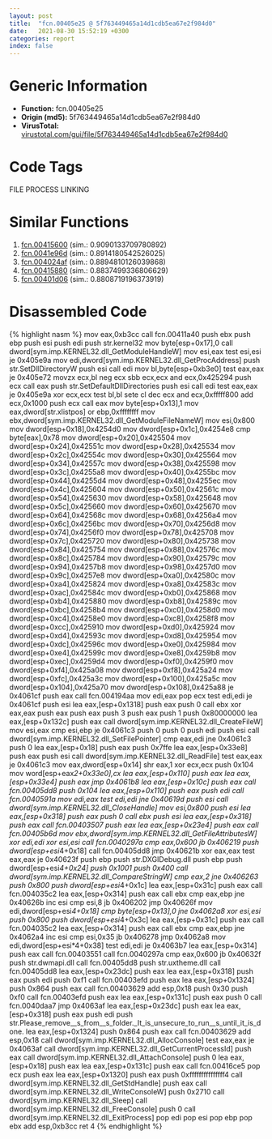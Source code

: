 ```yaml
---
layout: post
title:  "fcn.00405e25 @ 5f763449465a14d1cdb5ea67e2f984d0"
date:   2021-08-30 15:52:19 +0300
categories: report
index: false
---
```


# Generic Information
- **Function:** fcn.00405e25
- **Origin (md5):** 5f763449465a14d1cdb5ea67e2f984d0
- **VirusTotal:** [virustotal.com/gui/file/5f763449465a14d1cdb5ea67e2f984d0][virustotal_ref]

# Code Tags
<span class="tag" id="FILE">FILE</span>
<span class="tag" id="PROCESS">PROCESS</span>
<span class="tag" id="LINKING">LINKING</span>


# Similar Functions

1. [fcn.00415600][similar_1_ref] (sim.: 0.9090133709780892)
2. [fcn.0041e96d][similar_2_ref] (sim.: 0.8914180542526025)
3. [fcn.004024af][similar_3_ref] (sim.: 0.8894810126039868)
4. [fcn.00415880][similar_4_ref] (sim.: 0.8837499336806629)
5. [fcn.00401d06][similar_5_ref] (sim.: 0.8808719196373919)


# Disassembled Code

{% highlight nasm %}
mov eax,0xb3cc
call fcn.00411a40
push ebx
push ebp
push esi
push edi
push str.kernel32
mov byte[esp+0x17],0
call dword[sym.imp.KERNEL32.dll_GetModuleHandleW]
mov esi,eax
test esi,esi
je 0x405e9a
mov edi,dword[sym.imp.KERNEL32.dll_GetProcAddress]
push str.SetDllDirectoryW
push esi
call edi
mov bl,byte[esp+0xb3e0]
test eax,eax
je 0x405e72
movzx ecx,bl
neg ecx
sbb ecx,ecx
and ecx,0x425294
push ecx
call eax
push str.SetDefaultDllDirectories
push esi
call edi
test eax,eax
je 0x405e9a
xor ecx,ecx
test bl,bl
sete cl
dec ecx
and ecx,0xfffff800
add ecx,0x1000
push ecx
call eax
mov byte[esp+0x13],1
mov eax,dword[str.xlistpos]
or ebp,0xffffffff
mov ebx,dword[sym.imp.KERNEL32.dll_GetModuleFileNameW]
mov esi,0x800
mov dword[esp+0x18],0x4254d0
mov dword[esp+0x1c],0x4254e8
cmp byte[eax],0x78
mov dword[esp+0x20],0x425504
mov dword[esp+0x24],0x42551c
mov dword[esp+0x28],0x425534
mov dword[esp+0x2c],0x42554c
mov dword[esp+0x30],0x425564
mov dword[esp+0x34],0x42557c
mov dword[esp+0x38],0x425598
mov dword[esp+0x3c],0x4255a8
mov dword[esp+0x40],0x4255bc
mov dword[esp+0x44],0x4255d4
mov dword[esp+0x48],0x4255ec
mov dword[esp+0x4c],0x425604
mov dword[esp+0x50],0x42561c
mov dword[esp+0x54],0x425630
mov dword[esp+0x58],0x425648
mov dword[esp+0x5c],0x425660
mov dword[esp+0x60],0x425670
mov dword[esp+0x64],0x42568c
mov dword[esp+0x68],0x4256a4
mov dword[esp+0x6c],0x4256bc
mov dword[esp+0x70],0x4256d8
mov dword[esp+0x74],0x4256f0
mov dword[esp+0x78],0x425708
mov dword[esp+0x7c],0x425720
mov dword[esp+0x80],0x425738
mov dword[esp+0x84],0x425754
mov dword[esp+0x88],0x42576c
mov dword[esp+0x8c],0x425784
mov dword[esp+0x90],0x42579c
mov dword[esp+0x94],0x4257b8
mov dword[esp+0x98],0x4257d0
mov dword[esp+0x9c],0x4257e8
mov dword[esp+0xa0],0x42580c
mov dword[esp+0xa4],0x425824
mov dword[esp+0xa8],0x42583c
mov dword[esp+0xac],0x42584c
mov dword[esp+0xb0],0x425868
mov dword[esp+0xb4],0x425880
mov dword[esp+0xb8],0x42589c
mov dword[esp+0xbc],0x4258b4
mov dword[esp+0xc0],0x4258d0
mov dword[esp+0xc4],0x4258e0
mov dword[esp+0xc8],0x4258f8
mov dword[esp+0xcc],0x425910
mov dword[esp+0xd0],0x425924
mov dword[esp+0xd4],0x42593c
mov dword[esp+0xd8],0x425954
mov dword[esp+0xdc],0x42596c
mov dword[esp+0xe0],0x425984
mov dword[esp+0xe4],0x42599c
mov dword[esp+0xe8],0x4259b8
mov dword[esp+0xec],0x4259d4
mov dword[esp+0xf0],0x4259f0
mov dword[esp+0xf4],0x425a08
mov dword[esp+0xf8],0x425a24
mov dword[esp+0xfc],0x425a3c
mov dword[esp+0x100],0x425a5c
mov dword[esp+0x104],0x425a70
mov dword[esp+0x108],0x425a88
je 0x4061cf
push eax
call fcn.004194aa
mov edi,eax
pop ecx
test edi,edi
je 0x4061cf
push esi
lea eax,[esp+0x1318]
push eax
push 0
call ebx
xor eax,eax
push eax
push eax
push 3
push eax
push 1
push 0x80000000
lea eax,[esp+0x132c]
push eax
call dword[sym.imp.KERNEL32.dll_CreateFileW]
mov esi,eax
cmp esi,ebp
je 0x4061c3
push 0
push 0
push edi
push esi
call dword[sym.imp.KERNEL32.dll_SetFilePointer]
cmp eax,edi
jne 0x4061c3
push 0
lea eax,[esp+0x18]
push eax
push 0x7ffe
lea eax,[esp+0x33e8]
push eax
push esi
call dword[sym.imp.KERNEL32.dll_ReadFile]
test eax,eax
je 0x4061c3
mov eax,dword[esp+0x14]
shr eax,1
xor ecx,ecx
push 0x104
mov word[esp+eax*2+0x33e0],cx
lea eax,[esp+0x110]
push eax
lea eax,[esp+0x33e4]
push eax
jmp 0x4061b8
lea eax,[esp+0x10c]
push eax
call fcn.00405dd8
push 0x104
lea eax,[esp+0x110]
push eax
push edi
call fcn.0040591a
mov edi,eax
test edi,edi
jne 0x40619d
push esi
call dword[sym.imp.KERNEL32.dll_CloseHandle]
mov esi,0x800
push esi
lea eax,[esp+0x318]
push eax
push 0
call ebx
push esi
lea eax,[esp+0x318]
push eax
call fcn.00403507
push eax
lea eax,[esp+0x23e4]
push eax
call fcn.00405b6d
mov ebx,dword[sym.imp.KERNEL32.dll_GetFileAttributesW]
xor edi,edi
xor esi,esi
call fcn.0040297a
cmp eax,0x600
jb 0x406219
push dword[esp+esi*4+0x18]
call fcn.00405dd8
jmp 0x40621b
xor eax,eax
test eax,eax
je 0x40623f
push ebp
push str.DXGIDebug.dll
push ebp
push dword[esp+esi*4+0x24]
push 0x1001
push 0x400
call dword[sym.imp.KERNEL32.dll_CompareStringW]
cmp eax,2
jne 0x406263
push 0x800
push dword[esp+esi*4+0x1c]
lea eax,[esp+0x31c]
push eax
call fcn.004035c2
lea eax,[esp+0x314]
push eax
call ebx
cmp eax,ebp
jne 0x40626b
inc esi
cmp esi,8
jb 0x406202
jmp 0x40626f
mov edi,dword[esp+esi*4+0x18]
cmp byte[esp+0x13],0
jne 0x4062a8
xor esi,esi
push 0x800
push dword[esp+esi*4+0x3c]
lea eax,[esp+0x31c]
push eax
call fcn.004035c2
lea eax,[esp+0x314]
push eax
call ebx
cmp eax,ebp
jne 0x4062a4
inc esi
cmp esi,0x35
jb 0x406278
jmp 0x4062a8
mov edi,dword[esp+esi*4+0x38]
test edi,edi
je 0x4063b7
lea eax,[esp+0x314]
push eax
call fcn.00403551
call fcn.0040297a
cmp eax,0x600
jb 0x40632f
push str.dwmapi.dll
call fcn.00405dd8
push str.uxtheme.dll
call fcn.00405dd8
lea eax,[esp+0x23dc]
push eax
lea eax,[esp+0x318]
push eax
push edi
push 0xf1
call fcn.00403efd
push eax
lea eax,[esp+0x1324]
push 0x864
push eax
call fcn.00403629
add esp,0x18
push 0x30
push 0xf0
call fcn.00403efd
push eax
lea eax,[esp+0x131c]
push eax
push 0
call fcn.0040daa7
jmp 0x4063af
lea eax,[esp+0x23dc]
push eax
lea eax,[esp+0x318]
push eax
push edi
push str.Please_remove__s_from__s_folder._It_is_unsecure_to_run__s_until_it_is_done.
lea eax,[esp+0x1324]
push 0x864
push eax
call fcn.00403629
add esp,0x18
call dword[sym.imp.KERNEL32.dll_AllocConsole]
test eax,eax
je 0x4063af
call dword[sym.imp.KERNEL32.dll_GetCurrentProcessId]
push eax
call dword[sym.imp.KERNEL32.dll_AttachConsole]
push 0
lea eax,[esp+0x18]
push eax
lea eax,[esp+0x131c]
push eax
call fcn.00416ce5
pop ecx
push eax
lea eax,[esp+0x1320]
push eax
push 0xfffffffffffffff4
call dword[sym.imp.KERNEL32.dll_GetStdHandle]
push eax
call dword[sym.imp.KERNEL32.dll_WriteConsoleW]
push 0x2710
call dword[sym.imp.KERNEL32.dll_Sleep]
call dword[sym.imp.KERNEL32.dll_FreeConsole]
push 0
call dword[sym.imp.KERNEL32.dll_ExitProcess]
pop edi
pop esi
pop ebp
pop ebx
add esp,0xb3cc
ret 4
{% endhighlight %}


[similar_1_ref]: /report/fcn.00415600@4fe6510221c33bf023f6abed461fc13f
[similar_2_ref]: /report/fcn.0041e96d@ba5ec83721de3ca10b3c9583f3b2c6a1
[similar_3_ref]: /report/fcn.004024af@5f763449465a14d1cdb5ea67e2f984d0
[similar_4_ref]: /report/fcn.00415880@4fe6510221c33bf023f6abed461fc13f
[similar_5_ref]: /report/fcn.00401d06@5f763449465a14d1cdb5ea67e2f984d0
[virustotal_ref]: https://www.virustotal.com/gui/file/5f763449465a14d1cdb5ea67e2f984d0